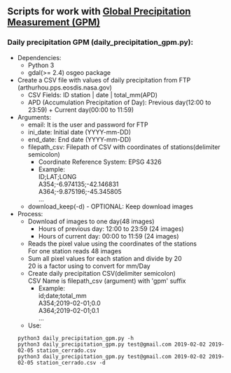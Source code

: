## Scripts for work with [Global Precipitation Measurement (GPM)](https://pps.gsfc.nasa.gov/)

### Daily precipitation GPM (daily_precipitation_gpm.py): 
- Dependencies:
  - Python 3
  - gdal(>= 2.4) osgeo package
- Create a CSV file with values of daily precipitation from FTP (arthurhou.pps.eosdis.nasa.gov)
  - CSV Fields:  ID station | date | total_mm(APD)
  - APD (Accumulation Precipitation of Day): Previous day(12:00 to 23:59) + Current day(00:00 to 11:59)
- Arguments:
  - email: It is the user and password for FTP
  - ini_date: Initial date (YYYY-mm-DD)
  - end_date: End date (YYYY-mm-DD)
  - filepath_csv: Filepath of CSV with coordinates of stations(delimiter semicolon)  
    - Coordinate Reference System: EPSG 4326  
    - Example:  
    ID;LAT;LONG  
    A354;-6.974135;-42.146831  
    A364;-9.875196;-45.345805  
    ...
  - download_keep(-d) - OPTIONAL: Keep download images
- Process:
  - Download of images to one day(48 images)
    - Hours of previous day: 12:00 to 23:59 (24 images)
    - Hours of current day:  00:00 to 11:59 (24 images)
  - Reads the pixel value using the coordinates of the stations  
    For one station reads 48 images
  - Sum all pixel values for each station and divide by 20  
    20 is a factor using to convert for mm/Day
  - Create daily precipitation CSV(delimiter semicolon)  
    CSV Name is filepath_csv (argument) with 'gpm' suffix
    - Example:  
    id;date;total_mm  
    A354;2019-02-01;0.0  
    A364;2019-02-01;0.1  
    ...  
  - Use:  
  ```
  python3 daily_precipitation_gpm.py -h
  python3 daily_precipitation_gpm.py test@gmail.com 2019-02-02 2019-02-05 station_cerrado.csv
  python3 daily_precipitation_gpm.py test@gmail.com 2019-02-02 2019-02-05 station_cerrado.csv -d
  ```
  
